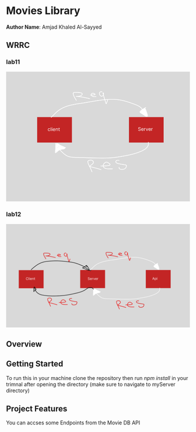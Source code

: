 # Movies Library

**Author Name**: Amjad Khaled Al-Sayyed

## WRRC

### lab11

![alt text](./readme_file_image/Untitled.png)

### lab12

![alt text](./readme_file_image/Untitled2.png)

## Overview

## Getting Started

To run this in your machine clone the repository then run _npm install_ in your trimnal after opening the directory (make sure to navigate to myServer directory)

## Project Features

You can accses some Endpoints from the Movie DB API
